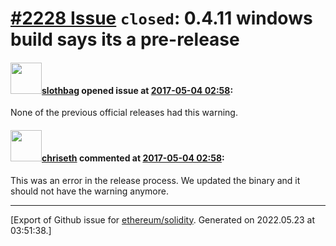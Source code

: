 # [\#2228 Issue](https://github.com/ethereum/solidity/issues/2228) `closed`: 0.4.11 windows build says its a pre-release

#### <img src="https://avatars.githubusercontent.com/u/811824?v=4" width="50">[slothbag](https://github.com/slothbag) opened issue at [2017-05-04 02:58](https://github.com/ethereum/solidity/issues/2228):

None of the previous official releases had this warning.

#### <img src="https://avatars.githubusercontent.com/u/9073706?v=4" width="50">[chriseth](https://github.com/chriseth) commented at [2017-05-04 02:58](https://github.com/ethereum/solidity/issues/2228#issuecomment-299268717):

This was an error in the release process. We updated the binary and it should not have the warning anymore.


-------------------------------------------------------------------------------



[Export of Github issue for [ethereum/solidity](https://github.com/ethereum/solidity). Generated on 2022.05.23 at 03:51:38.]
